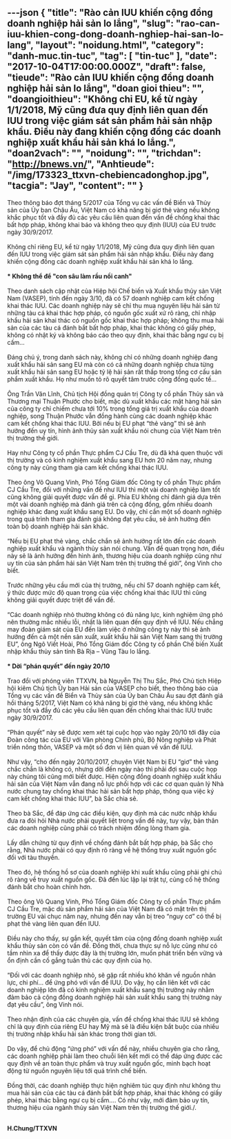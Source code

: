 ---json
{
    "title": "Rào cản IUU khiến cộng đồng doanh nghiệp hải sản lo lắng",
    "slug": "rao-can-iuu-khien-cong-dong-doanh-nghiep-hai-san-lo-lang",
    "layout": "noidung.html",
    "category": "danh-muc.tin-tuc",
    "tag": [
        "tin-tuc"
    ],
    "date": "2017-10-04T17:00:00.000Z",
    "draft": false,
    "tieude": "Rào cản IUU khiến cộng đồng doanh nghiệp hải sản lo lắng",
    "doan gioi thieu": "",
    "doangioithieu": "Không chỉ EU, kể từ ngày 1/1/2018, Mỹ cũng đưa quy định liên quan đến IUU trong việc giám sát sản phẩm hải sản nhập khẩu. Điều này đang khiến cộng đồng các doanh nghiệp xuất khẩu hải sản khá lo lắng.",
    "doan2vach": "",
    "noidung": "",
    "trichdan": "http://bnews.vn/",
    "Anhtieude": "/img/173323_ttxvn-chebiencadonghop.jpg",
    "tacgia": "Jay",
    "__content__": ""
}
---
<p><span style="font-size:14px">Theo th&ocirc;ng b&aacute;o đợt th&aacute;ng 5/2017 của Tổng vụ c&aacute;c vấn đề Biển v&agrave;&nbsp;Thủy sản&nbsp;của Ủy ban Ch&acirc;u &Acirc;u, Việt Nam c&oacute; khả năng bị giơ thẻ v&agrave;ng nếu kh&ocirc;ng khắc phục tốt v&agrave; đầy đủ c&aacute;c y&ecirc;u cầu li&ecirc;n quan đến vấn đề chống khai th&aacute;c bất hợp ph&aacute;p, kh&ocirc;ng khai b&aacute;o v&agrave; kh&ocirc;ng theo quy định (IUU) của EU trước ng&agrave;y 30/9/2017.<br />
<br />
Kh&ocirc;ng chỉ ri&ecirc;ng EU, kể từ ng&agrave;y 1/1/2018, Mỹ cũng đưa quy định li&ecirc;n quan đến IUU trong việc gi&aacute;m s&aacute;t sản phẩm hải sản nhập khẩu. Điều n&agrave;y đang khiến cộng đồng c&aacute;c doanh nghiệp xuất khẩu hải sản kh&aacute; lo lắng.<br />
<br />
<strong>* Kh&ocirc;ng thể để &quot;con s&acirc;u l&agrave;m rầu nồi canh&quot;</strong><br />
<br />
Theo danh s&aacute;ch cập nhật của Hiệp hội Chế biến v&agrave; Xuất khẩu thủy sản Việt Nam (VASEP), t&iacute;nh đến ng&agrave;y 3/10, đ&atilde; c&oacute; 57 doanh nghiệp cam kết chống khai th&aacute;c IUU. C&aacute;c doanh nghiệp n&agrave;y sẽ chỉ thu mua nguy&ecirc;n liệu hải sản từ những t&agrave;u c&aacute; khai th&aacute;c hợp ph&aacute;p, c&oacute; nguồn gốc xuất xứ r&otilde; r&agrave;ng, chỉ nhập khẩu hải sản khai th&aacute;c c&oacute; nguồn gốc khai th&aacute;c hợp ph&aacute;p; kh&ocirc;ng thu mua hải sản của c&aacute;c t&agrave;u c&aacute; đ&aacute;nh bắt bất hợp ph&aacute;p, khai th&aacute;c kh&ocirc;ng c&oacute; giấy ph&eacute;p, kh&ocirc;ng c&oacute; nhật k&yacute; v&agrave; kh&ocirc;ng b&aacute;o c&aacute;o theo quy định, khai th&aacute;c bằng ngư cụ bị cấm...<br />
<br />
Đ&aacute;ng ch&uacute; &yacute;, trong danh s&aacute;ch n&agrave;y, kh&ocirc;ng chỉ c&oacute; những doanh nghiệp đang xuất khẩu hải sản sang EU m&agrave; c&ograve;n c&oacute; cả những doanh nghiệp chưa từng xuất khẩu hải sản sang EU hoặc tỷ lệ hải sản rất thấp trong tổng cơ cấu sản phẩm xuất khẩu. Họ như muốn tỏ r&otilde; quyết t&acirc;m trước cộng đồng quốc tế&hellip;<br />
<br />
&Ocirc;ng Trần Văn Lĩnh, Chủ tịch Hội đồng quản trị C&ocirc;ng ty cổ phần Thủy sản v&agrave; Thương mại Thuận Phước cho biết, mặc d&ugrave; xuất khẩu c&aacute;c mặt h&agrave;ng hải sản của c&ocirc;ng ty chỉ chiếm chưa tới 10% trong tổng gi&aacute; trị xuất khẩu của doanh nghiệp, song Thuận Phước vẫn đồng h&agrave;nh c&ugrave;ng c&aacute;c doanh nghiệp kh&aacute;c cam kết chống khai th&aacute;c IUU. Bởi nếu bị EU phạt &ldquo;thẻ v&agrave;ng&rdquo; th&igrave; sẽ ảnh hưởng đến uy t&iacute;n, h&igrave;nh ảnh thủy sản xuất khẩu n&oacute;i chung của Việt Nam tr&ecirc;n thị trường thế giới.<br />
<br />
Hay như C&ocirc;ng ty cổ phần Thực phẩm CJ Cầu Tre, d&ugrave; đ&atilde; kh&aacute; quen thuộc với thị trường v&agrave; c&oacute; kinh nghiệm xuất khẩu sang EU hơn 20 năm nay, nhưng c&ocirc;ng ty n&agrave;y cũng tham gia cam kết chống khai th&aacute;c IUU.<br />
<br />
Theo &ocirc;ng V&otilde; Quang Vinh, Ph&oacute; Tổng Gi&aacute;m đốc C&ocirc;ng ty cổ phần Thực phẩm CJ Cầu Tre, đối với những vấn đề như IUU th&igrave; một v&agrave;i doanh nghiệp l&agrave;m tốt cũng kh&ocirc;ng giải quyết được vấn đề g&igrave;. Ph&iacute;a EU kh&ocirc;ng chỉ đ&aacute;nh gi&aacute; dựa tr&ecirc;n một v&agrave;i doanh nghiệp m&agrave; đ&aacute;nh gi&aacute; tr&ecirc;n cả cộng đồng, gồm nhiều doanh nghiệp kh&aacute;c đang xuất khẩu sang EU. Do vậy, chỉ cần một số doanh nghiệp trong qu&aacute; tr&igrave;nh tham gia đ&aacute;nh gi&aacute; kh&ocirc;ng đạt y&ecirc;u cầu, sẽ ảnh hưởng đến to&agrave;n bộ doanh nghiệp hải sản kh&aacute;c.<br />
<br />
&ldquo;Nếu bị EU phạt thẻ v&agrave;ng, chắc chắn sẽ ảnh hưởng rất lớn đến c&aacute;c doanh nghiệp xuất khẩu v&agrave; ng&agrave;nh thủy sản n&oacute;i chung. Vấn đề quan trọng hơn, điều n&agrave;y sẽ l&agrave; ảnh hưởng đến h&igrave;nh ảnh, thương hiệu của doanh nghiệp cũng như uy t&iacute;n của sản phẩm hải sản Việt Nam tr&ecirc;n thị trường thế giới&rdquo;, &ocirc;ng Vinh cho biết.<br />
<br />
Trước những y&ecirc;u cầu mới của thị trường, nếu chỉ 57 doanh nghiệp cam kết, &yacute; thức được mức độ quan trọng của việc chống khai th&aacute;c IUU th&igrave; cũng kh&ocirc;ng giải quyết được triệt để vấn đề.<br />
<br />
&ldquo;C&aacute;c doanh nghiệp nhỏ thường kh&ocirc;ng c&oacute; đủ năng lực, kinh nghiệm ứng ph&oacute; n&ecirc;n thường mắc nhiều lỗi, nhất l&agrave; li&ecirc;n quan đến quy định về IUU. Nếu chẳng may đo&agrave;n gi&aacute;m s&aacute;t của EU đến l&agrave;m việc ở những c&ocirc;ng ty n&agrave;y th&igrave; sẽ ảnh hưởng đến cả một nền sản xuất, xuất khẩu hải sản Việt Nam sang thị trường EU&rdquo;, &ocirc;ng Ng&ocirc; Viết Ho&agrave;i, Ph&oacute; Tổng Gi&aacute;m đốc C&ocirc;ng ty cổ phần Chế biến Xuất nhập khẩu thủy sản tỉnh B&agrave; Rịa &ndash; Vũng T&agrave;u lo lắng.<br />
<br />
<strong>* Dời &ldquo;ph&aacute;n quyết&rdquo; đến ng&agrave;y 20/10</strong><br />
<br />
Trao đổi với ph&oacute;ng vi&ecirc;n TTXVN, b&agrave; Nguyễn Thị Thu Sắc, Ph&oacute; Chủ tịch Hiệp hội ki&ecirc;m Chủ tịch Ủy ban Hải sản của VASEP cho biết, theo th&ocirc;ng b&aacute;o của Tổng vụ c&aacute;c vấn đề Biển v&agrave; Thủy sản của Ủy ban Ch&acirc;u &Acirc;u sau đợt đ&aacute;nh gi&aacute; hồi th&aacute;ng 5/2017, Việt Nam c&oacute; khả năng bị giơ thẻ v&agrave;ng, nếu kh&ocirc;ng khắc phục tốt v&agrave; đầy đủ c&aacute;c y&ecirc;u cầu li&ecirc;n quan đến chống khai th&aacute;c IUU trước ng&agrave;y 30/9/2017.<br />
<br />
&ldquo;Ph&aacute;n quyết&rdquo; n&agrave;y sẽ được xem x&eacute;t tại cuộc họp v&agrave;o ng&agrave;y 20/10 tới đ&acirc;y của Đo&agrave;n c&ocirc;ng t&aacute;c của EU với Văn ph&ograve;ng Ch&iacute;nh phủ, Bộ N&ocirc;ng nghiệp v&agrave; Ph&aacute;t triển n&ocirc;ng th&ocirc;n, VASEP v&agrave; một số đơn vị li&ecirc;n quan về vấn đề IUU.<br />
<br />
Như vậy, &ldquo;cho đến ng&agrave;y 20/10/2017, chuyện Việt Nam bị EU &ldquo;giơ&rdquo; thẻ v&agrave;ng chắc chắn l&agrave; kh&ocirc;ng c&oacute;, nhưng dời đến ng&agrave;y n&agrave;o th&igrave; phải đợi sau cuộc họp n&agrave;y ch&uacute;ng t&ocirc;i cũng mới biết được. Hiện cộng đồng doanh nghiệp xuất khẩu hải sản của Việt Nam vẫn đang nỗ lực phối hợp với c&aacute;c cơ quan quản l&yacute; Nh&agrave; nước chung tay chống khai th&aacute;c hải sản bất hợp ph&aacute;p, th&ocirc;ng qua việc k&yacute; cam kết chống khai th&aacute;c IUU&rdquo;, b&agrave; Sắc chia sẻ.<br />
<br />
Theo b&agrave; Sắc, để đ&aacute;p ứng c&aacute;c điều kiện, quy định m&agrave; c&aacute;c nước nhập khẩu đưa ra đ&ograve;i hỏi Nh&agrave; nước phải quyết liệt trong vấn đề n&agrave;y, tuy vậy, bản th&acirc;n c&aacute;c doanh nghiệp cũng phải c&oacute; tr&aacute;ch nhiệm đồng l&ograve;ng tham gia.<br />
<br />
Lấy dẫn chứng từ quy định về chống đ&aacute;nh bắt bất hợp ph&aacute;p, b&agrave; Sắc cho rằng, Nh&agrave; nước phải c&oacute; quy định r&otilde; r&agrave;ng về hệ thống truy xuất nguồn gốc đối với t&agrave;u thuyền.<br />
<br />
Theo đ&oacute;, hệ thống hồ sơ của doanh nghiệp khi xuất khẩu cũng phải ghi ch&uacute; r&otilde; r&agrave;ng về truy xuất nguồn gốc. Đ&atilde; đến l&uacute;c lập lại trật tự, củng cố hệ thống đ&aacute;nh bắt cho ho&agrave;n chỉnh hơn.<br />
<br />
Theo &ocirc;ng V&otilde; Quang Vinh, Ph&oacute; Tổng Gi&aacute;m đốc C&ocirc;ng ty cổ phần Thực phẩm CJ Cầu Tre, mặc d&ugrave; sản phẩm hải sản của Việt Nam đ&atilde; c&oacute; mặt tr&ecirc;n thị trường EU v&agrave;i chục năm nay, nhưng đến nay vẫn bị treo &ldquo;nguy cơ&rdquo; c&oacute; thể bị phạt thẻ v&agrave;ng li&ecirc;n quan đến IUU.<br />
<br />
Điều n&agrave;y cho thấy, sự gắn kết, quyết t&acirc;m của cộng đồng doanh nghiệp xuất khẩu thủy sản c&ograve;n c&oacute; vấn đề. Đồng thời, chưa thực sự nỗ lực cũng như c&oacute; tầm nh&igrave;n xa để thấy được đ&acirc;y l&agrave; thị trường lớn, muốn ph&aacute;t triển bền vững v&agrave; ổn định cần cố gắng tu&acirc;n thủ c&aacute;c quy định của họ.<br />
<br />
&ldquo;Đối với c&aacute;c doanh nghiệp nhỏ, sẽ gặp rất nhiều kh&oacute; khăn về nguồn nh&acirc;n lực, chi ph&iacute;&hellip; để ứng ph&oacute; với vấn đề IUU. Do vậy, họ cần li&ecirc;n kết với c&aacute;c doanh nghiệp lớn đ&atilde; c&oacute; kinh nghiệm xuất khẩu sang thị trường n&agrave;y nhằm đảm bảo cả cộng đồng doanh nghiệp hải sản xuất khẩu sang thị trường n&agrave;y đạt y&ecirc;u cầu&rdquo;, &ocirc;ng Vinh n&oacute;i.<br />
<br />
Theo nhận định của c&aacute;c chuy&ecirc;n gia, vấn đề chống khai th&aacute;c IUU sẽ kh&ocirc;ng chỉ l&agrave; quy định của ri&ecirc;ng EU hay Mỹ m&agrave; sẽ l&agrave; điều kiện bắt buộc của nhiều thị trường nhập khẩu hải sản kh&aacute;c trong thời gian tới.<br />
<br />
Do vậy, để chủ động &ldquo;ứng ph&oacute;&rdquo; với vấn đề n&agrave;y, nhiều chuy&ecirc;n gia cho rằng, c&aacute;c doanh nghiệp phải l&agrave;m theo chuỗi li&ecirc;n kết mới c&oacute; thể đ&aacute;p ứng được c&aacute;c quy định về an to&agrave;n thực phẩm v&agrave; truy xuất nguồn gốc, minh bạch hoạt động từ nguồn nguy&ecirc;n liệu tới qu&aacute; tr&igrave;nh chế biến.<br />
<br />
Đồng thời, c&aacute;c doanh nghiệp thực hiện nghi&ecirc;m t&uacute;c quy định như kh&ocirc;ng thu mua hải sản của c&aacute;c t&agrave;u c&aacute; đ&aacute;nh bắt bất hợp ph&aacute;p, khai th&aacute;c kh&ocirc;ng c&oacute; giấy ph&eacute;p, khai th&aacute;c bằng ngư cụ bị cấm&hellip;. C&oacute; như vậy, mới đảm bảo uy t&iacute;n, thương hiệu của ng&agrave;nh thủy sản Việt Nam tr&ecirc;n thị trường thế giới./.</span><br />
&nbsp;</p>

<p><span style="font-size:14px"><strong>H.Chung/TTXVN</strong></span></p>
